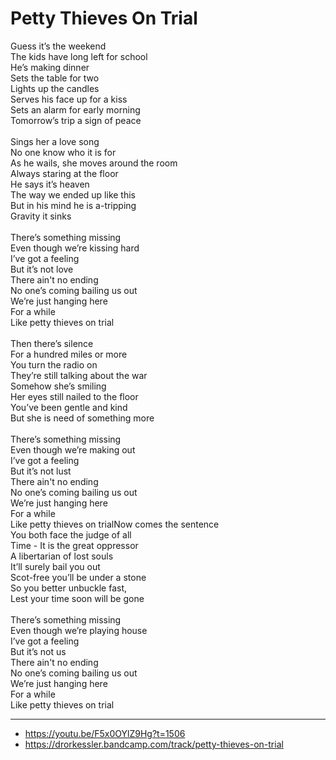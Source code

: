 # Petty Thieves On Trial

Guess it’s the weekend\
The kids have long left for school\
He’s making dinner\
Sets the table for two\
Lights up the candles\
Serves his face up for a kiss\
Sets an alarm for early morning\
Tomorrow’s trip a sign of peace \
\
Sings her a love song\
No one know who it is for\
As he wails, she moves around the room\
Always staring at the floor\
He says it’s heaven\
The way we ended up like this\
But in his mind he is a-tripping\
Gravity it sinks\
\
There’s something missing\
Even though we’re kissing hard\
I’ve got a feeling\
But it’s not love\
There ain't no ending\
No one’s coming bailing us out\
We’re just hanging here\
For a while \
Like petty thieves on trial\
\
Then there’s silence\
For a hundred miles or more\
You turn the radio on\
They’re still talking about the war\
Somehow she’s smiling\
Her eyes still nailed to the floor\
You’ve been gentle and kind\
But she is need of something more\
\
There’s something missing\
Even though we’re making out\
I’ve got a feeling\
But it’s not lust\
There ain't no ending\
No one’s coming bailing us out\
We’re just hanging here\
For a while \
Like petty thieves on trialNow comes the sentence\
You both face the judge of all\
Time - It is the great oppressor\
A libertarian of lost souls\
It’ll surely bail you out\
Scot-free you’ll be under a stone\
So you better unbuckle fast, \
Lest your time soon will be gone\
\
There’s something missing\
Even though we’re playing house\
I’ve got a feeling\
But it’s not us\
There ain't no ending\
No one’s coming bailing us out\
We’re just hanging here\
For a while \
Like petty thieves on trial

---
- https://youtu.be/F5x0OYlZ9Hg?t=1506
- https://drorkessler.bandcamp.com/track/petty-thieves-on-trial

